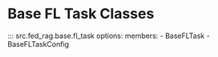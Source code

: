 # Base FL Task Classes

::: src.fed_rag.base.fl_task
    options:
      members:
        - BaseFLTask
        - BaseFLTaskConfig
